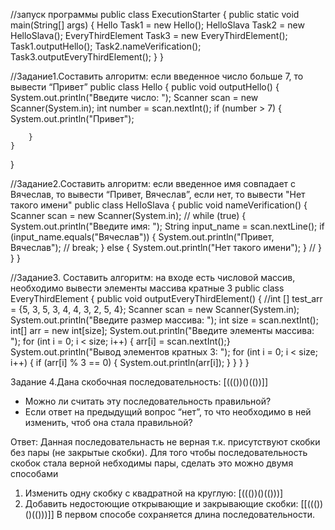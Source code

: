 //запуск программы
public class ExecutionStarter {
    public static void main(String[] args) {
        Hello Task1 = new Hello();
        HelloSlava Task2 = new HelloSlava();
        EveryThirdElement Task3 = new EveryThirdElement();
        Task1.outputHello();
        Task2.nameVerification();
        Task3.outputEveryThirdElement();
    }
}

//Задание1.Составить алгоритм: если введенное число больше 7, то вывести “Привет”
public class Hello {
    public void outputHello() {
        System.out.println("Введите число: ");
        Scanner scan = new Scanner(System.in);
        int number = scan.nextInt();
        if (number > 7) {
            System.out.println("Привет");

        }
    }
}

//Задание2.Составить алгоритм: если введенное имя совпадает с Вячеслав, то вывести “Привет, Вячеслав”, если нет, то вывести "Нет такого имени"
public class HelloSlava {
    public void nameVerification() {
        Scanner scan = new Scanner(System.in);
//        while (true) {
        System.out.println("Введите имя: ");
        String input_name = scan.nextLine();
            if (input_name.equals("Вячеслав")) {
                System.out.println("Привет, Вячеслав");
//                break;
            } else {
                System.out.println("Нет такого имени");
            }
//        }
    }
}

//Задание3. Составить алгоритм: на входе есть числовой массив, необходимо вывести элементы массива кратные 3
public class EveryThirdElement {
    public void outputEveryThirdElement() {
        //int [] test_arr = {5, 3, 5, 3, 4, 4, 3, 2, 5, 4};
        Scanner scan = new Scanner(System.in);
        System.out.println("Введите размер массива: ");
        int size = scan.nextInt();
        int[] arr = new int[size];
        System.out.println("Введите элементы массива: ");
        for (int i = 0; i < size; i++) {
            arr[i] = scan.nextInt();}
        System.out.println("Вывод элементов кратных 3: ");
        for (int i = 0; i < size; i++) {
            if (arr[i] % 3 == 0) {
                System.out.println(arr[i]);
            }
        }
    }
}

Задание 4.Дана скобочная последовательность: [((())()(())]]
- Можно ли считать эту последовательность правильной?
- Если ответ на предыдущий вопрос “нет”, то что необходимо в ней изменить, чтоб она стала правильной?

Ответ:
Данная последовательнасть не верная т.к. присутствуют скобки без пары (не закрытые скобки).
Для того чтобы последовательность скобок стала верной небходимы пары, сделать это можно двумя способами
1. Изменить одну скобку с квадратной на круглую: [((())()(()))]
2. Добавить недостоющие открывающие и закрывающие скобки: [[((())()(()))]]
В первом способе сохраняется длина последовательности.
